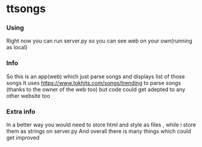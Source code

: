 # ttsongs

### Using
Right now you can run server.py so you can see web on your own(running as local)

### Info
So this is an app(web) which just parse songs and displays list of those songs
It uses https://www.tokhits.com/songs/trending to parse songs (thanks to the owner of the web too)
but code could get adepted to any other website too

### Extra info
In a better way you would need to store html and style as files , while i store them as strings on server.py
And overall there is many things which could get improved
